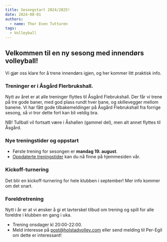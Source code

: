 ```yaml
---
title: Sesongstart 2024/2025!
date: 2024-08-01
authors:
  - name: Thor Even Tutturen
tags:
  - Volleyball
---
```


## Velkommen til en ny sesong med innendørs volleyball!

Vi gjør oss klare for å trene innendørs igjen, og her kommer litt praktisk info.

### Treninger er i Åsgård Flerbrukshall. 

Nytt av året er at alle treninger flyttes til Åsgård Flebrukshall. Der får vi trene på tre gode baner, med god plass rundt hver bane, og skillevegger mellom banene. Vi har fått gode tilbakemeldinger på Åsgård Flebrukshall fra forrige sesong, så vi tror dette fort kan bli veldig bra.

NB! Tullball vil fortsatt være i Åshallen (gammel del), men alt annet flyttes til Åsgård.

### Nye treningstider og oppstart

- Første trening for sesongen er **mandag 19. august**.
- [Oppdaterte treningstider](/lag) kan du nå finne på hjemmesiden vår.


### Kickoff-turnering

Det blir en kickoff-turnering for hele klubben i september! Mer info kommer om det snart.


### Foreldretrening

Nytt i år er at vi ønsker å gi et lavterskel tilbud om trening og spill for alle foreldre i klubben en gang i uka. 

- Trening onsdager kl 20:00-22:00.
- Meld interesse på post@holstadvolley.com eller send melding til Per-Egil om dette er interessant!

